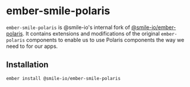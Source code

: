 ember-smile-polaris
==============================================================================

`ember-smile-polaris` is @smile-io's internal fork of [@smile-io/ember-polaris](https://github.com/smile-io/ember-polaris). It contains extensions and modifications of the original `ember-polaris` components to enable us to use Polaris components the way we need to for our apps.

Installation
------------------------------------------------------------------------------

```
ember install @smile-io/ember-smile-polaris
```
